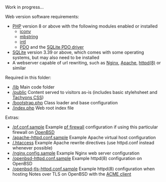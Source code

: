 Work in progress...

Web version software requirements:
* [PHP](https://www.php.net/manual/en/install.php) version 8 or above with the following modules enabled or installed
	* [iconv](https://www.php.net/manual/en/intro.iconv.php)
	* [mbstring](https://www.php.net/manual/en/intro.mbstring.php)
	* [intl](https://www.php.net/manual/en/intro.intl.php)
	* [PDO](https://www.php.net/manual/en/intro.pdo.php) and the [SQLite PDO driver](https://www.php.net/manual/en/ref.pdo-sqlite.php)
* [SQLite](https://sqlite.org/index.html) version 3.39 or above, which comes with some operating systems, but may also need to be installed
* A webserver capable of url rewriting, such as [Nginx](https://nginx.org/en/), [Apache](https://httpd.apache.org/), [httpd(8)](https://man.openbsd.org/httpd) or similar

Required in this folder:
* [/lib](https://github.com/cypnk/Notes/tree/main/web/lib) Main code folder
* [/public](https://github.com/cypnk/Notes/tree/main/web/public) Content served to visitors as-is (includes basic stylehsheet and [Tachyons CSS](https://tachyons.io/))
* [/bootstrap.php](https://github.com/cypnk/Notes/blob/main/web/bootstrap.php) Class loader and base configuration
* [/index.php](https://github.com/cypnk/Notes/blob/main/web/index.php) Web root index file

Extras:
* [/pf.conf.sample](https://github.com/cypnk/Notes/blob/main/web/pf.conf.sample) Example [pf firewall](https://man.openbsd.org/pf) configuration if using this particular firewall on [OpenBSD](https://www.openbsd.org/)
* [/apache-httpd.conf.sample](https://github.com/cypnk/Notes/blob/main/web/apache-httpd.conf.sample) Example Apache virtual host configuration
* [/.htaccess](https://github.com/cypnk/Notes/blob/main/web/.htaccess) Example Apache rewrite directives (use httpd.conf instead whenever possible)
* [/nginx.config.sample](https://github.com/cypnk/Notes/blob/main/web/nginx.config.sample) Example Nginx web server configuration
* [/openbsd-httpd.conf.sample](https://github.com/cypnk/Notes/blob/main/web/openbsd-httpd.conf.sample) Example httpd(8) configuration on OpenBSD
* [/openbsd-tls-httpd.conf.sample](https://github.com/cypnk/Notes/blob/main/web/openbsd-tls-httpd.conf.sample) Example httpd(8) configuration when hosting Notes over TLS on OpenBSD with the [ACME client](https://man.openbsd.org/acme-client.1)
